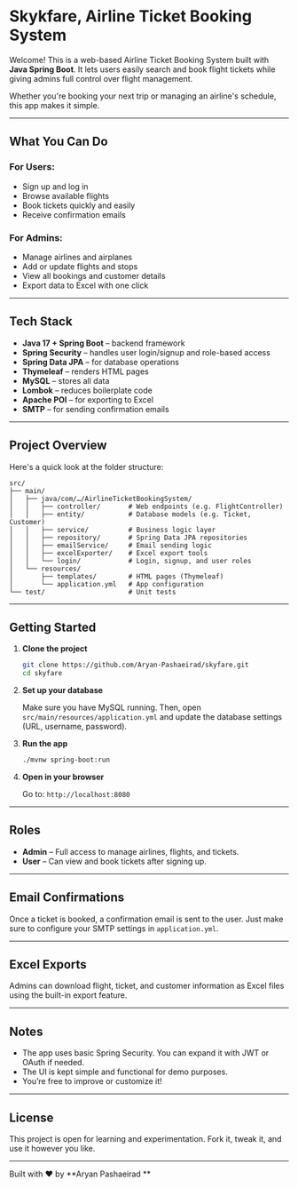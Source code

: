 # Skykfare, Airline Ticket Booking System

Welcome! This is a web-based Airline Ticket Booking System built with **Java Spring Boot**. It lets users easily search and book flight tickets while giving admins full control over flight management.

Whether you're booking your next trip or managing an airline's schedule, this app makes it simple.

---

##  What You Can Do

### For Users:
- Sign up and log in
- Browse available flights
- Book tickets quickly and easily
- Receive confirmation emails

### For Admins:
- Manage airlines and airplanes
- Add or update flights and stops
- View all bookings and customer details
- Export data to Excel with one click

---

##  Tech Stack

- **Java 17 + Spring Boot** – backend framework
- **Spring Security** – handles user login/signup and role-based access
- **Spring Data JPA** – for database operations
- **Thymeleaf** – renders HTML pages
- **MySQL** – stores all data
- **Lombok** – reduces boilerplate code
- **Apache POI** – for exporting to Excel
- **SMTP** – for sending confirmation emails

---

##  Project Overview

Here's a quick look at the folder structure:

```
src/
├── main/
│   ├── java/com/…/AirlineTicketBookingSystem/
│   │   ├── controller/       # Web endpoints (e.g. FlightController)
│   │   ├── entity/           # Database models (e.g. Ticket, Customer)
│   │   ├── service/          # Business logic layer
│   │   ├── repository/       # Spring Data JPA repositories
│   │   ├── emailService/     # Email sending logic
│   │   ├── excelExporter/    # Excel export tools
│   │   └── login/            # Login, signup, and user roles
│   └── resources/
│       ├── templates/        # HTML pages (Thymeleaf)
│       └── application.yml   # App configuration
└── test/                     # Unit tests
```

---

##  Getting Started

1. **Clone the project**
   ```bash
   git clone https://github.com/Aryan-Pashaeirad/skyfare.git
   cd skyfare
   ```

2. **Set up your database**

   Make sure you have MySQL running. Then, open `src/main/resources/application.yml` and update the database settings (URL, username, password).

3. **Run the app**
   ```bash
   ./mvnw spring-boot:run
   ```

4. **Open in your browser**

   Go to: `http://localhost:8080`

---

##  Roles

- **Admin** – Full access to manage airlines, flights, and tickets.
- **User** – Can view and book tickets after signing up.

---

##  Email Confirmations

Once a ticket is booked, a confirmation email is sent to the user. Just make sure to configure your SMTP settings in `application.yml`.

---

##  Excel Exports

Admins can download flight, ticket, and customer information as Excel files using the built-in export feature.

---

##  Notes

- The app uses basic Spring Security. You can expand it with JWT or OAuth if needed.
- The UI is kept simple and functional for demo purposes.
- You’re free to improve or customize it!

---

##  License

This project is open for learning and experimentation. Fork it, tweak it, and use it however you like.

---

Built with ❤️ by **Aryan Pashaeirad  **

